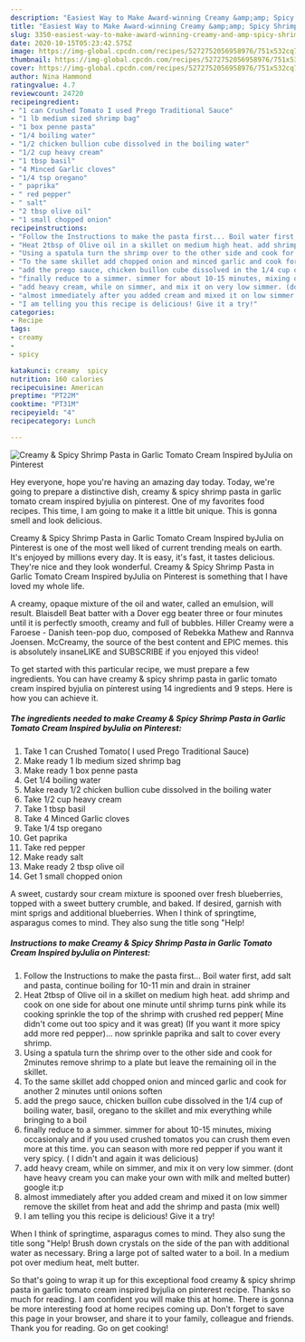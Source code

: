 ```yaml
---
description: "Easiest Way to Make Award-winning Creamy &amp;amp; Spicy Shrimp Pasta in Garlic Tomato Cream Inspired byJulia on Pinterest"
title: "Easiest Way to Make Award-winning Creamy &amp;amp; Spicy Shrimp Pasta in Garlic Tomato Cream Inspired byJulia on Pinterest"
slug: 3350-easiest-way-to-make-award-winning-creamy-and-amp-spicy-shrimp-pasta-in-garlic-tomato-cream-inspired-byjulia-on-pinterest
date: 2020-10-15T05:23:42.575Z
image: https://img-global.cpcdn.com/recipes/5272752056958976/751x532cq70/creamy-spicy-shrimp-pasta-in-garlic-tomato-cream-inspired-byjulia-on-pinterest-recipe-main-photo.jpg
thumbnail: https://img-global.cpcdn.com/recipes/5272752056958976/751x532cq70/creamy-spicy-shrimp-pasta-in-garlic-tomato-cream-inspired-byjulia-on-pinterest-recipe-main-photo.jpg
cover: https://img-global.cpcdn.com/recipes/5272752056958976/751x532cq70/creamy-spicy-shrimp-pasta-in-garlic-tomato-cream-inspired-byjulia-on-pinterest-recipe-main-photo.jpg
author: Nina Hammond
ratingvalue: 4.7
reviewcount: 24720
recipeingredient:
- "1 can Crushed Tomato I used Prego Traditional Sauce"
- "1 lb medium sized shrimp bag"
- "1 box penne pasta"
- "1/4 boiling water"
- "1/2 chicken bullion cube dissolved in the boiling water"
- "1/2 cup heavy cream"
- "1 tbsp basil"
- "4 Minced Garlic cloves"
- "1/4 tsp oregano"
- " paprika"
- " red pepper"
- " salt"
- "2 tbsp olive oil"
- "1 small chopped onion"
recipeinstructions:
- "Follow the Instructions to make the pasta first... Boil water first, add salt and pasta, continue boiling for 10-11 min and drain in strainer"
- "Heat 2tbsp of Olive oil in a skillet on medium high heat. add shrimp and cook on one side for about one minute until shrimp turns pink while its cooking sprinkle the top of the shrimp with crushed red pepper( Mine didn&#39;t come out too spicy and it was great) (If you want it more spicy add more red pepper)... now sprinkle paprika and salt to cover every shrimp."
- "Using a spatula turn the shrimp over to the other side and cook for 2minutes  remove shrimp to a plate but leave the remaining oil in the skillet."
- "To the same skillet add chopped onion and minced garlic and cook for another 2 minutes until onions soften"
- "add the prego sauce, chicken buillon cube dissolved in the 1/4 cup of boiling water, basil, oregano to the skillet and mix everything while bringing to a boil"
- "finally reduce to a simmer. simmer for about 10-15 minutes, mixing occasionaly and if you used crushed tomatos you can crush them even more at this time. you can season with more red pepper if you want it very spicy. ( I didn&#39;t and again it was delicious)"
- "add heavy cream, while on simmer, and mix it on very low simmer. (dont have heavy cream you can make your own with milk and melted butter) google it:p"
- "almost immediately after you added cream and mixed it on low simmer remove the skillet from heat and add the shrimp and pasta (mix well)"
- "I am telling you this recipe is delicious! Give it a try!"
categories:
- Recipe
tags:
- creamy
- 
- spicy

katakunci: creamy  spicy 
nutrition: 160 calories
recipecuisine: American
preptime: "PT22M"
cooktime: "PT31M"
recipeyield: "4"
recipecategory: Lunch

---
```



![Creamy &amp; Spicy Shrimp Pasta in Garlic Tomato Cream Inspired byJulia on Pinterest](https://img-global.cpcdn.com/recipes/5272752056958976/751x532cq70/creamy-spicy-shrimp-pasta-in-garlic-tomato-cream-inspired-byjulia-on-pinterest-recipe-main-photo.jpg)

Hey everyone, hope you're having an amazing day today. Today, we're going to prepare a distinctive dish, creamy &amp; spicy shrimp pasta in garlic tomato cream inspired byjulia on pinterest. One of my favorites food recipes. This time, I am going to make it a little bit unique. This is gonna smell and look delicious.

Creamy &amp; Spicy Shrimp Pasta in Garlic Tomato Cream Inspired byJulia on Pinterest is one of the most well liked of current trending meals on earth. It's enjoyed by millions every day. It is easy, it's fast, it tastes delicious. They're nice and they look wonderful. Creamy &amp; Spicy Shrimp Pasta in Garlic Tomato Cream Inspired byJulia on Pinterest is something that I have loved my whole life.

A creamy, opaque mixture of the oil and water, called an emulsion, will result. Blaisdell Beat batter with a Dover egg beater three or four minutes until it is perfectly smooth, creamy and full of bubbles. Hiller Creamy were a Faroese - Danish teen-pop duo, composed of Rebekka Mathew and Rannva Joensen. McCreamy, the source of the best content and EPIC memes. this is absolutely insaneLIKE and SUBSCRIBE if you enjoyed this video!


To get started with this particular recipe, we must prepare a few ingredients. You can have creamy &amp; spicy shrimp pasta in garlic tomato cream inspired byjulia on pinterest using 14 ingredients and 9 steps. Here is how you can achieve it.

<!--inarticleads1-->

##### The ingredients needed to make Creamy &amp; Spicy Shrimp Pasta in Garlic Tomato Cream Inspired byJulia on Pinterest:

1. Take 1 can Crushed Tomato( I used Prego Traditional Sauce)
1. Make ready 1 lb medium sized shrimp bag
1. Make ready 1 box penne pasta
1. Get 1/4 boiling water
1. Make ready 1/2 chicken bullion cube dissolved in the boiling water
1. Take 1/2 cup heavy cream
1. Take 1 tbsp basil
1. Take 4 Minced Garlic cloves
1. Take 1/4 tsp oregano
1. Get  paprika
1. Take  red pepper
1. Make ready  salt
1. Make ready 2 tbsp olive oil
1. Get 1 small chopped onion


A sweet, custardy sour cream mixture is spooned over fresh blueberries, topped with a sweet buttery crumble, and baked. If desired, garnish with mint sprigs and additional blueberries. When I think of springtime, asparagus comes to mind. They also sung the title song &#34;Help! 

<!--inarticleads2-->

##### Instructions to make Creamy &amp; Spicy Shrimp Pasta in Garlic Tomato Cream Inspired byJulia on Pinterest:

1. Follow the Instructions to make the pasta first... Boil water first, add salt and pasta, continue boiling for 10-11 min and drain in strainer
1. Heat 2tbsp of Olive oil in a skillet on medium high heat. add shrimp and cook on one side for about one minute until shrimp turns pink while its cooking sprinkle the top of the shrimp with crushed red pepper( Mine didn&#39;t come out too spicy and it was great) (If you want it more spicy add more red pepper)... now sprinkle paprika and salt to cover every shrimp.
1. Using a spatula turn the shrimp over to the other side and cook for 2minutes  remove shrimp to a plate but leave the remaining oil in the skillet.
1. To the same skillet add chopped onion and minced garlic and cook for another 2 minutes until onions soften
1. add the prego sauce, chicken buillon cube dissolved in the 1/4 cup of boiling water, basil, oregano to the skillet and mix everything while bringing to a boil
1. finally reduce to a simmer. simmer for about 10-15 minutes, mixing occasionaly and if you used crushed tomatos you can crush them even more at this time. you can season with more red pepper if you want it very spicy. ( I didn&#39;t and again it was delicious)
1. add heavy cream, while on simmer, and mix it on very low simmer. (dont have heavy cream you can make your own with milk and melted butter) google it:p
1. almost immediately after you added cream and mixed it on low simmer remove the skillet from heat and add the shrimp and pasta (mix well)
1. I am telling you this recipe is delicious! Give it a try!


When I think of springtime, asparagus comes to mind. They also sung the title song &#34;Help! Brush down crystals on the side of the pan with additional water as necessary. Bring a large pot of salted water to a boil. In a medium pot over medium heat, melt butter. 

So that's going to wrap it up for this exceptional food creamy &amp; spicy shrimp pasta in garlic tomato cream inspired byjulia on pinterest recipe. Thanks so much for reading. I am confident you will make this at home. There is gonna be more interesting food at home recipes coming up. Don't forget to save this page in your browser, and share it to your family, colleague and friends. Thank you for reading. Go on get cooking!
